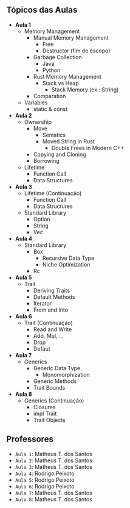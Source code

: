 ## Tópicos das Aulas

* **Aula 1**
	* Memory Management
		* Manual Memory Management
			* Free
			* Destructor (fim de escopo)
		* Garbage Collection
			* Java
			* Python
		* Rust Memory Management
			* Stack vs Heap
				* Stack Memory (ex.: String)
		* Comparation
	* Variables
		* static & const
* **Aula 2**
	* Ownership
		* Move
			* Sematics
			* Moved String in Rust
				* Double Frees in Modern C++
		* Copying and Cloning
		* Borrowing
	* Lifetime
		* Function Call
		* Data Structures
* **Aula 3**
	* Lifetime (Continuação)
		* Function Call
		* Data Structures
	* Standard Library
		* Option
		* String
		* Vec
* **Aula 4**
	* Standard Library
		* Box
			* Recursive Data Type
			* Niche Optimization
		* Rc
* **Aula 5**
	* Trait
		* Deriving Traits
		* Default Methods
		* Iterator
		* From and Into
* **Aula 6**
	* Trait (Continuação)
		* Read and Write
		* Add, Mul, …
		* Drop
		* Defaut
* **Aula 7**
	* Generics
		* Generic Data Type
			* Monomorphization
		* Generic Methods
		* Trait Bounds
* **Aula 8**
	* Generics (Continuação)
		* Closures
		* impl Trait
		* Trait Objects

## Professores

* `Aula 1`: Matheus T. dos Santos
* `Aula 2`: Matheus T. dos Santos
* `Aula 3`: Matheus T. dos Santos
* `Aula 4`: Rodrigo Peixoto
* `Aula 5`: Rodrigo Peixoto
* `Aula 6`: Rodrigo Peixoto
* `Aula 7`: Matheus T. dos Santos
* `Aula 8`: Matheus T. dos Santos
